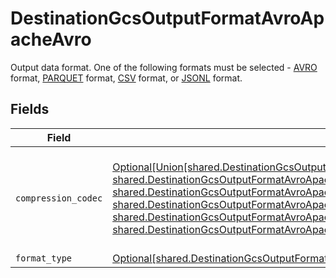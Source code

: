 # DestinationGcsOutputFormatAvroApacheAvro

Output data format. One of the following formats must be selected - <a href="https://cloud.google.com/bigquery/docs/loading-data-cloud-storage-avro#advantages_of_avro">AVRO</a> format, <a href="https://cloud.google.com/bigquery/docs/loading-data-cloud-storage-parquet#parquet_schemas">PARQUET</a> format, <a href="https://cloud.google.com/bigquery/docs/loading-data-cloud-storage-csv#loading_csv_data_into_a_table">CSV</a> format, or <a href="https://cloud.google.com/bigquery/docs/loading-data-cloud-storage-json#loading_json_data_into_a_new_table">JSONL</a> format.


## Fields

| Field                                                                                                                                                                                                                                                                                                                                                                                                                                                                                                                                                  | Type                                                                                                                                                                                                                                                                                                                                                                                                                                                                                                                                                   | Required                                                                                                                                                                                                                                                                                                                                                                                                                                                                                                                                               | Description                                                                                                                                                                                                                                                                                                                                                                                                                                                                                                                                            |
| ------------------------------------------------------------------------------------------------------------------------------------------------------------------------------------------------------------------------------------------------------------------------------------------------------------------------------------------------------------------------------------------------------------------------------------------------------------------------------------------------------------------------------------------------------ | ------------------------------------------------------------------------------------------------------------------------------------------------------------------------------------------------------------------------------------------------------------------------------------------------------------------------------------------------------------------------------------------------------------------------------------------------------------------------------------------------------------------------------------------------------ | ------------------------------------------------------------------------------------------------------------------------------------------------------------------------------------------------------------------------------------------------------------------------------------------------------------------------------------------------------------------------------------------------------------------------------------------------------------------------------------------------------------------------------------------------------ | ------------------------------------------------------------------------------------------------------------------------------------------------------------------------------------------------------------------------------------------------------------------------------------------------------------------------------------------------------------------------------------------------------------------------------------------------------------------------------------------------------------------------------------------------------ |
| `compression_codec`                                                                                                                                                                                                                                                                                                                                                                                                                                                                                                                                    | [Optional[Union[shared.DestinationGcsOutputFormatAvroApacheAvroCompressionCodecNoCompression, shared.DestinationGcsOutputFormatAvroApacheAvroCompressionCodecDeflate, shared.DestinationGcsOutputFormatAvroApacheAvroCompressionCodecBzip2, shared.DestinationGcsOutputFormatAvroApacheAvroCompressionCodecXz, shared.DestinationGcsOutputFormatAvroApacheAvroCompressionCodecZstandard, shared.DestinationGcsOutputFormatAvroApacheAvroCompressionCodecSnappy]]](undefined/models/shared/destinationgcsoutputformatavroapacheavrocompressioncodec.md) | :heavy_check_mark:                                                                                                                                                                                                                                                                                                                                                                                                                                                                                                                                     | The compression algorithm used to compress data. Default to no compression.                                                                                                                                                                                                                                                                                                                                                                                                                                                                            |
| `format_type`                                                                                                                                                                                                                                                                                                                                                                                                                                                                                                                                          | [Optional[shared.DestinationGcsOutputFormatAvroApacheAvroFormatType]](undefined/models/shared/destinationgcsoutputformatavroapacheavroformattype.md)                                                                                                                                                                                                                                                                                                                                                                                                   | :heavy_minus_sign:                                                                                                                                                                                                                                                                                                                                                                                                                                                                                                                                     | N/A                                                                                                                                                                                                                                                                                                                                                                                                                                                                                                                                                    |